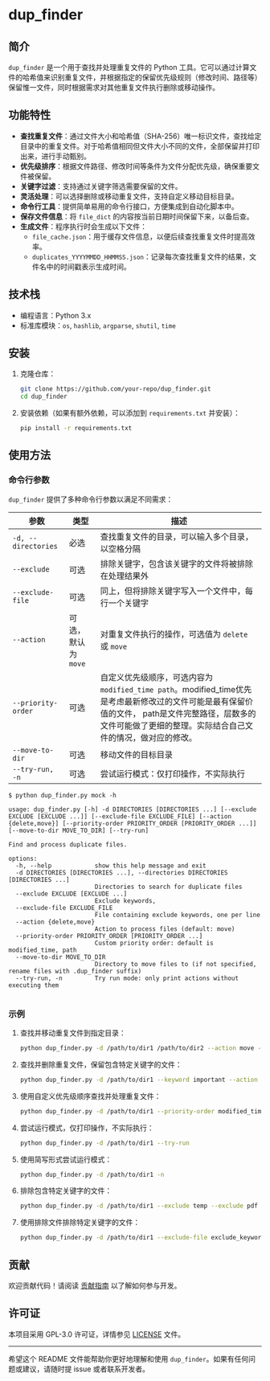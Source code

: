 # dup_finder

## 简介
`dup_finder` 是一个用于查找并处理重复文件的 Python 工具。它可以通过计算文件的哈希值来识别重复文件，并根据指定的保留优先级规则（修改时间、路径等）保留惟一文件，同时根据需求对其他重复文件执行删除或移动操作。

## 功能特性
- **查找重复文件**：通过文件大小和哈希值（SHA-256）唯一标识文件，查找给定目录中的重复文件。对于哈希值相同但文件大小不同的文件，全部保留并打印出来，进行手动甄别。
- **优先级排序**：根据文件路径、修改时间等条件为文件分配优先级，确保重要文件被保留。
- **关键字过滤**：支持通过关键字筛选需要保留的文件。
- **灵活处理**：可以选择删除或移动重复文件，支持自定义移动目标目录。
- **命令行工具**：提供简单易用的命令行接口，方便集成到自动化脚本中。
- **保存文件信息**：将 `file_dict` 的内容按当前日期时间保留下来，以备后查。
- **生成文件**：程序执行时会生成以下文件：
  - `file_cache.json`：用于缓存文件信息，以便后续查找重复文件时提高效率。
  - `duplicates_YYYYMMDD_HHMMSS.json`：记录每次查找重复文件的结果，文件名中的时间戳表示生成时间。

## 技术栈
- 编程语言：Python 3.x
- 标准库模块：`os`, `hashlib`, `argparse`, `shutil`, `time`

## 安装
1. 克隆仓库：
   ```bash
   git clone https://github.com/your-repo/dup_finder.git
   cd dup_finder
   ```

2. 安装依赖（如果有额外依赖，可以添加到 `requirements.txt` 并安装）：
   ```bash
   pip install -r requirements.txt
   ```

## 使用方法
### 命令行参数
`dup_finder` 提供了多种命令行参数以满足不同需求：

| 参数 | 类型 | 描述 |
| --- | --- | --- |
| `-d, --directories` | 必选 | 查找重复文件的目录，可以输入多个目录，以空格分隔 |
| `--exclude` | 可选 | 排除关键字，包含该关键字的文件将被排除在处理结果外 |
| `--exclude-file` | 可选 | 同上，但将排除关键字写入一个文件中，每行一个关键字 |
| `--action` | 可选，默认为 `move` | 对重复文件执行的操作，可选值为 `delete` 或 `move` |
| `--priority-order` | 可选 | 自定义优先级顺序，可选内容为 `modified_time path`。modified_time优先是考虑最新修改过的文件可能是最有保留价值的文件， path是文件完整路径，层数多的文件可能做了更细的整理。实际结合自己文件的情况，做对应的修改。 |
| `--move-to-dir` | 可选 | 移动文件的目标目录 |
| `--try-run, -n` | 可选 | 尝试运行模式：仅打印操作，不实际执行 |

```
$ python dup_finder.py mock -h

usage: dup_finder.py [-h] -d DIRECTORIES [DIRECTORIES ...] [--exclude EXCLUDE [EXCLUDE ...]] [--exclude-file EXCLUDE_FILE] [--action {delete,move}] [--priority-order PRIORITY_ORDER [PRIORITY_ORDER ...]] [--move-to-dir MOVE_TO_DIR] [--try-run]

Find and process duplicate files.

options:
  -h, --help            show this help message and exit
  -d DIRECTORIES [DIRECTORIES ...], --directories DIRECTORIES [DIRECTORIES ...]
                        Directories to search for duplicate files
  --exclude EXCLUDE [EXCLUDE ...]
                        Exclude keywords,
  --exclude-file EXCLUDE_FILE
                        File containing exclude keywords, one per line
  --action {delete,move}
                        Action to process files (default: move)
  --priority-order PRIORITY_ORDER [PRIORITY_ORDER ...]
                        Custom priority order: default is modified_time, path
  --move-to-dir MOVE_TO_DIR
                        Directory to move files to (if not specified, rename files with .dup_finder suffix)
  --try-run, -n         Try run mode: only print actions without executing them


```

### 示例
1. 查找并移动重复文件到指定目录：
   ```bash
   python dup_finder.py -d /path/to/dir1 /path/to/dir2 --action move --move-to-dir /path/to/move_dir
   ```

2. 查找并删除重复文件，保留包含特定关键字的文件：
   ```bash
   python dup_finder.py -d /path/to/dir1 --keyword important --action delete
   ```

3. 使用自定义优先级顺序查找并处理重复文件：
   ```bash
   python dup_finder.py -d /path/to/dir1 --priority-order modified_time path --action move
   ```

4. 尝试运行模式，仅打印操作，不实际执行：
   ```bash
   python dup_finder.py -d /path/to/dir1 --try-run
   ```

5. 使用简写形式尝试运行模式：
   ```bash
   python dup_finder.py -d /path/to/dir1 -n
   ```

6. 排除包含特定关键字的文件：
   ```bash
   python dup_finder.py -d /path/to/dir1 --exclude temp --exclude pdf
   ```

7. 使用排除文件排除特定关键字的文件：
   ```bash
   python dup_finder.py -d /path/to/dir1 --exclude-file exclude_keywords.txt
   ```

## 贡献
欢迎贡献代码！请阅读 [贡献指南](CONTRIBUTING.md) 以了解如何参与开发。

## 许可证
本项目采用 GPL-3.0 许可证，详情参见 [LICENSE](LICENSE) 文件。

---

希望这个 README 文件能帮助你更好地理解和使用 `dup_finder`。如果有任何问题或建议，请随时提 issue 或者联系开发者。